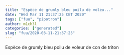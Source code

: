 ```yaml
---
title: "Espèce de grumly bleu poilu de voleu..."
date: "Wed Mar 11 21:37:25 CET 2020"
tags: ["fuu", "pipotron"]
author: m1ch3l
categories: ["generated"]
slug: "fuu/2020-03-11-21:37:25"
---
```


Espèce de grumly bleu poilu de voleur de con de triton
